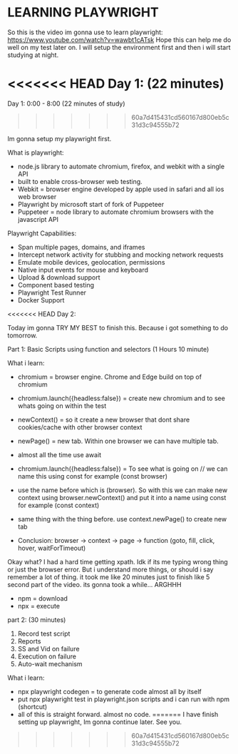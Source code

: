 # LEARNING PLAYWRIGHT

So this is the video im gonna use to learn playwright:
https://www.youtube.com/watch?v=wawbt1cATsk
Hope this can help me do well on my test later on. I will setup the environment first and then i will start studying at night.

<<<<<<< HEAD
Day 1: (22 minutes)
=======
Day 1: 0:00 - 8:00 (22 minutes of study)
>>>>>>> 60a7d415431cd560167d800eb5c31d3c94555b72

Im gonna setup my playwright first.

What is playwright:

- node.js library to automate chromium, firefox, and webkit with a single API
- built to enable cross-browser web testing.
- Webkit = browser engine developed by apple used in safari and all ios web browser
- Playwright by microsoft start of fork of Puppeteer
- Puppeteer = node library to automate chromium browsers with the javascript API

Playwright Capabilities:

- Span multiple pages, domains, and iframes
- Intercept network activity for stubbing and mocking network requests
- Emulate mobile devices, geolocation, permissions
- Native input events for mouse and keyboard
- Upload & download support
- Component based testing
- Playwright Test Runner
- Docker Support

<<<<<<< HEAD
Day 2:

Today im gonna TRY MY BEST to finish this. Because i got something to do tomorrow.

Part 1: Basic Scripts using function and selectors (1 Hours 10 minute)

What i learn:

- chromium = browser engine. Chrome and Edge build on top of chromium
- chromium.launch({headless:false}) = create new chromium and to see whats going on within the test
- newContext() = so it create a new browser that dont share cookies/cache with other browser context
- newPage() = new tab. Within one browser we can have multiple tab.

- almost all the time use await
- chromium.launch({headless:false}) = To see what is going on // we can name this using const for example (const browser)
- use the name before which is (browser). So with this we can make new context using browser.newContext() and put it into a name using const for example (const context)
- same thing with the thing before. use context.newPage() to create new tab
- Conclusion: browser -> context -> page -> function (goto, fill, click, hover, waitForTimeout)

Okay what? I had a hard time getting xpath. Idk if its me typing wrong thing or just the browser error. But i understand more things, or should i say remember a lot of thing. it took me like 20 minutes just to finish like 5 second part of the video. its gonna took a while... ARGHHH

- npm = download
- npx = execute

part 2: (30 minutes)

1. Record test script
2. Reports
3. SS and Vid on failure
4. Execution on failure
5. Auto-wait mechanism

What i learn:

- npx playwright codegen = to generate code almost all by itself
- put npx playwright test in playwright.json scripts and i can run with npm (shortcut)
- all of this is straight forward. almost no code.
=======
I have finish setting up playwright, Im gonna continue later. See you.
>>>>>>> 60a7d415431cd560167d800eb5c31d3c94555b72
